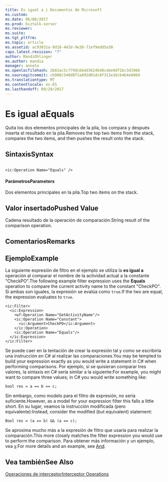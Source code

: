 ```yaml
---
title: Es igual a | Documentos de Microsoft
ms.custom: 
ms.date: 06/08/2017
ms.prod: biztalk-server
ms.reviewer: 
ms.suite: 
ms.tgt_pltfrm: 
ms.topic: article
ms.assetid: ac93031a-9d18-443d-9e38-71ef9edd5a30
caps.latest.revision: "7"
author: MandiOhlinger
ms.author: mandia
manager: anneta
ms.openlocfilehash: 2b82ac5c779dc6b4d3624b48cebe9df1bc3d1966
ms.sourcegitcommit: cb908c540d8f1a692d01dc8f313e16cb4b4e696d
ms.translationtype: MT
ms.contentlocale: es-ES
ms.lasthandoff: 09/20/2017
---
```

# <a name="equals"></a><span data-ttu-id="836b6-102">Es igual a</span><span class="sxs-lookup"><span data-stu-id="836b6-102">Equals</span></span>
<span data-ttu-id="836b6-103">Quita los dos elementos principales de la pila, los compara y después inserta el resultado en la pila.</span><span class="sxs-lookup"><span data-stu-id="836b6-103">Removes the top two items from the stack, compares the two items, and then pushes the result onto the stack.</span></span>  
  
## <a name="syntax"></a><span data-ttu-id="836b6-104">Sintaxis</span><span class="sxs-lookup"><span data-stu-id="836b6-104">Syntax</span></span>  
  
```  
  
<ic:Operation Name="Equals" />  
```  
  
#### <a name="parameters"></a><span data-ttu-id="836b6-105">Parámetros</span><span class="sxs-lookup"><span data-stu-id="836b6-105">Parameters</span></span>  
 <span data-ttu-id="836b6-106">Dos elementos principales en la pila.</span><span class="sxs-lookup"><span data-stu-id="836b6-106">Top two items on the stack.</span></span>  
  
## <a name="pushed-value"></a><span data-ttu-id="836b6-107">Valor insertado</span><span class="sxs-lookup"><span data-stu-id="836b6-107">Pushed Value</span></span>  
 <span data-ttu-id="836b6-108">Cadena resultado de la operación de comparación.</span><span class="sxs-lookup"><span data-stu-id="836b6-108">String result of the comparison operation.</span></span>  
  
## <a name="remarks"></a><span data-ttu-id="836b6-109">Comentarios</span><span class="sxs-lookup"><span data-stu-id="836b6-109">Remarks</span></span>  
  
## <a name="example"></a><span data-ttu-id="836b6-110">Ejemplo</span><span class="sxs-lookup"><span data-stu-id="836b6-110">Example</span></span>  
 <span data-ttu-id="836b6-111">La siguiente expresión de filtro en el ejemplo se utiliza la **es igual a** operación al comparar el nombre de la actividad actual a la constante "CheckPO".</span><span class="sxs-lookup"><span data-stu-id="836b6-111">The following example filter expression uses the **Equals** operation to compare the current activity name to the constant "CheckPO".</span></span> <span data-ttu-id="836b6-112">Si ambas son iguales, la expresión se evalúa como `true`.</span><span class="sxs-lookup"><span data-stu-id="836b6-112">If the two are equal, the expression evaluates to `true`.</span></span>  
  
```  
<ic:Filter>  
  <ic:Expression>  
    <wf:Operation Name="GetActivityName"/>  
    <ic:Operation Name="Constant">  
      <ic:Argument>CheckPO</ic:Argument>  
    </ic:Operation>  
    <ic:Operation Name="Equals"/>  
  </ic:Expression>  
</ic:Filter>  
```  
  
 <span data-ttu-id="836b6-113">Se puede caer en la tentación de crear la expresión tal y como se escribiría una instrucción en C# al realizar las comparaciones.</span><span class="sxs-lookup"><span data-stu-id="836b6-113">You may be tempted to build your expression exactly as you would write a statement in C# when performing comparisons.</span></span> <span data-ttu-id="836b6-114">Por ejemplo, si se quisieran comparar tres valores, la sintaxis en C# sería similar a la siguiente:</span><span class="sxs-lookup"><span data-stu-id="836b6-114">For example, you might want to compare three values; in C# you would write something like:</span></span>  
  
```  
bool res = a == b == c;  
```  
  
 <span data-ttu-id="836b6-115">Sin embargo, como modelo para el filtro de expresión, no sería suficiente.</span><span class="sxs-lookup"><span data-stu-id="836b6-115">However, as a model for your expression filter this falls a little short.</span></span> <span data-ttu-id="836b6-116">En su lugar, veamos la instrucción modificada (pero equivalente):</span><span class="sxs-lookup"><span data-stu-id="836b6-116">Instead, consider the modified (but equivalent) statement:</span></span>  
  
```  
Bool res = (a == b) && (a == c);  
```  
  
 <span data-ttu-id="836b6-117">Se aproxima mucho más a la expresión de filtro que usaría para realizar la comparación.</span><span class="sxs-lookup"><span data-stu-id="836b6-117">This more closely matches the filter expression you would use to perform the comparison.</span></span> <span data-ttu-id="836b6-118">Para obtener más información y un ejemplo, vea [y](../core/and.md).</span><span class="sxs-lookup"><span data-stu-id="836b6-118">For more details and an example, see [And](../core/and.md).</span></span>  
  
## <a name="see-also"></a><span data-ttu-id="836b6-119">Vea también</span><span class="sxs-lookup"><span data-stu-id="836b6-119">See Also</span></span>  
 [<span data-ttu-id="836b6-120">Operaciones de interceptor</span><span class="sxs-lookup"><span data-stu-id="836b6-120">Interceptor Operations</span></span>](../core/interceptor-operations.md)